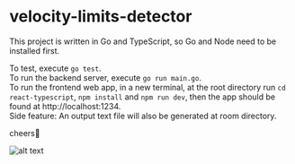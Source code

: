 # velocity-limits-detector

This project is written in Go and TypeScript, so Go and Node need to be installed first.<br />

To test, execute `go test`.<br />
To run the backend server, execute `go run main.go`.<br />
To run the frontend web app, in a new terminal, at the root directory run `cd react-typescript`, `npm install` and `npm run dev`, then the app should be found at http://localhost:1234.<br />
Side feature: An output text file will also be generated at room directory.

cheers🎉

![alt text](https://imgur.com/uahgtTM.png)